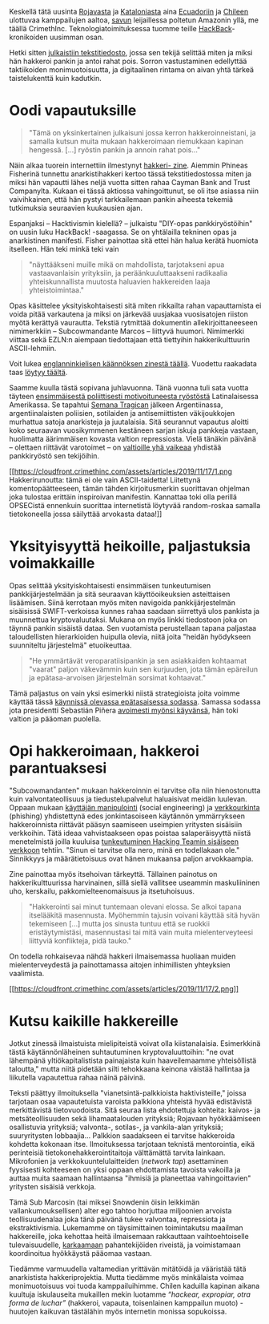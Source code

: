 Keskellä tätä uusinta [Rojavasta](https://crimethinc.com/2019/10/19/the-ceasefire-is-a-deadly-fraud-a-message-from-a-comrade-in-rojava) ja [Kataloniasta](https://crimethinc.com/2019/10/23/the-fight-in-catalunya-independence-or-self-determination-how-the-lines-are-drawn-an-account-from-the-front-lines) aina [Ecuadoriin](https://crimethinc.com/2019/10/14/the-uprising-in-ecuador-inside-the-quito-commune-an-interview-from-on-the-front-lines) ja [Chileen](https://crimethinc.com/2019/10/24/on-the-front-lines-in-chile-accounts-from-the-uprising) ulottuvaa kamppailujen aaltoa, [savun](https://crimethinc.com/2019/09/24/what-is-burning-the-amazon-a-plea-from-brazilian-anarchists) leijaillessa poltetun Amazonin yllä, me täällä CrimethInc. Teknologiatoimituksessa tuomme teille [HackBack](https://crimethinc.com/2018/06/05/hackback-talking-with-phineas-fisher-hacking-as-direct-action-against-the-surveillance-state)-kronikoiden uusimman osan.

Hetki sitten [julkaistiin tekstitiedosto](https://unicornriot.ninja/2019/massive-hack-strikes-offshore-cayman-national-bank-and-trust/), jossa sen tekijä selittää miten ja miksi hän hakkeroi pankin ja antoi rahat pois. Sorron vastustaminen edellyttää taktiikoiden monimuotoisuutta, ja digitaalinen rintama on aivan yhtä tärkeä taistelukenttä kuin kadutkin.

# Oodi vapautuksille

> "Tämä on yksinkertainen julkaisuni jossa kerron hakkeroinneistani, ja samalla kutsun muita mukaan hakkeroimaan riemukkaan kapinan hengessä. [...] ryöstin pankin ja annoin rahat pois..."

Näin alkaa tuorein internettiin ilmestynyt [hakkeri- zine](https://archive.is/ldGvQ). Aiemmin Phineas Fisherinä tunnettu anarkistihakkeri kertoo tässä tekstitiedostossa miten ja miksi hän vapautti lähes neljä vuotta sitten rahaa Cayman Bank and Trust Companylta. Kukaan ei tässä aktiossa vahingoittunut, se oli itse asiassa niin vaivihkainen, että hän pystyi tarkkailemaan pankin aiheesta tekemiä tutkimuksia seuraavien kuukausien ajan.

Espanjaksi – Hacktivismin kielellä? – julkaistu "DIY-opas pankkiryöstöihin" on uusin luku HackBack! -saagassa. Se on yhtälailla tekninen opas ja anarkistinen manifesti. Fisher painottaa sitä ettei hän halua kerätä huomiota itselleen. Hän teki minkä teki vain

> "näyttääkseni muille mikä on mahdollista, tarjotakseni apua vastaavanlaisin yrityksiin, ja peräänkuuluttaakseni radikaalia yhteiskunnallista muutosta haluavien hakkereiden laaja yhteistoimintaa."

Opas käsittelee yksityiskohtaisesti sitä miten rikkailta rahan vapauttamista ei voida pitää varkautena ja miksi on järkevää uusjakaa vuosisatojen riiston myötä kerättyä vaurautta. Tekstiä rytmittää dokumentin allekirjoittaneeseen nimimerkkiin – Subcowmandante Marcos – liittyvä huumori. Nimimerkki viittaa sekä EZLN:n aiempaan tiedottajaan että tiettyihin hakkerikulttuurin ASCII-lehmiin.

Voit lukea [englanninkielisen käännöksen zinestä täällä](https://docs.google.com/document/d/1oxv2D1OC3DHL2XFD9eL0_TbB78FNBwKgDAv0GDfpD4g/mobilebasic). Vuodettu raakadata taas [löytyy täältä](https://data.ddosecrets.com/file/Sherwood/October%202019/).

Saamme kuulla tästä sopivana juhlavuonna. Tänä vuonna tuli sata vuotta täyteen [ensimmäisestä poliittisesti motivoituneesta ryöstöstä](https://en.wikipedia.org/wiki/Expropriative_anarchism#Argentina) Latinalaisessa Amerikassa. Se tapahtui [Semana Tragican](https://www.katesharpleylibrary.net/p2nhks) jälkeen Argentiinassa, argentiinalaisten poliisien, sotilaiden ja antisemiittisten väkijoukkojen murhattua satoja anarkisteja ja juutalaisia. Sitä seurannut vapautus aloitti koko seuraavan vuosikymmenen kestäneen sarjan iskuja pankkeja vastaan, huolimatta äärimmäisen kovasta valtion repressiosta. Vielä tänäkin päivänä – olettaen riittävät varotoimet – on [valtioille yhä vaikeaa](https://apnews.com/d736adbbacd54ccbba39086834edb3b0) yhdistää pankkiryöstö sen tekijöihin.

[[https://cloudfront.crimethinc.com/assets/articles/2019/11/17/1.png Hakkerirunoutta: tämä ei ole vain ASCII-taidetta! Liitettynä komentopäätteeseen, tämän tähden kirjoitusmerkin suorittavan ohjelman joka tulostaa erittäin inspiroivan manifestin. Kannattaa toki olla perillä OPSECistä ennenkuin suorittaa internetistä löytyvää random-roskaa samalla tietokoneella jossa säilyttää arvokasta dataa!]]

# Yksityisyyttä heikoille, paljastuksia voimakkaille

Opas selittää yksityiskohtaisesti ensimmäisen tunkeutumisen pankkijärjestelmään ja sitä seuraavan käyttöoikeuksien asteittaisen lisäämisen. Siinä kerrotaan myös miten navigoida pankkijärjestelmän sisäisissä SWIFT-verkoissa kunnes rahaa saadaan siirrettyä ulos pankista ja muunnettua kryptovaluutaksi. Mukana on myös linkki tiedostoon joka on täynnä pankin sisäistä dataa. Sen vuotamista perustellaan tapana paljastaa taloudellisten hierarkioiden huipulla olevia, niitä joita "heidän hyödykseen suunniteltu järjestelmä" etuoikeuttaa.

> "He ymmärtävät veroparatiisipankin ja sen asiakkaiden kohtaamat "vaarat" paljon väkevämmin kuin sen kurjuuden, jota tämän epäreilun ja epätasa-arvoisen järjestelmän sorsimat kohtaavat."

Tämä paljastus on vain yksi esimerkki niistä strategioista joita voimme käyttää tässä [käynnissä olevassa epätasaisessa sodassa](https://crimethinc.com/2017/02/16/war-is-already-here-its-just-not-very-evenly-distributed). Samassa sodassa jota presidentti Sebastián Piñera [avoimesti myönsi käyvänsä](https://www.theguardian.com/commentisfree/2019/oct/24/democracy-chile-protesters-pinera-pinochet), hän toki valtion ja pääoman puolella.

# Opi hakkeroimaan, hakkeroi parantuaksesi

"Subcowmandanten" mukaan hakkeroinnin ei tarvitse olla niin hienostonutta kuin valvontateollisuus ja tiedustelupalvelut haluaisivat meidän luulevan. Oppaan mukaan [käyttäjän manipulointi](https://fi.wikipedia.org/wiki/K%C3%A4ytt%C3%A4j%C3%A4n_manipulointi) (social engineering) ja [verkkourkinta](https://fi.wikipedia.org/wiki/Verkkourkinta) (phishing) yhdistettynä edes jonkintasoiseen käytännön ymmärrykseen hakkeroinnista riittävät pääsyn saamiseen useimpien yritysten sisäisiin verkkoihin. Tätä ideaa vahvistaakseen opas poistaa salaperäisyyttä niistä menetelmistä joilla kuuluisa [tunkeutuminen Hacking Teamin sisäiseen verkkoon](https://arstechnica.com/information-technology/2016/04/how-hacking-team-got-hacked-phineas-phisher/) tehtiin. "Sinun ei tarvitse olla nero, minä en todellakaan ole." Sinnikkyys ja määrätietoisuus ovat hänen mukaansa paljon arvokkaampia.

Zine painottaa myös itsehoivan tärkeyttä. Tällainen painotus on hakkerikulttuurissa harvinainen, sillä siellä vallitsee useammin maskuliininen uho, kerskailu, pakkomielteenomaisuus ja itsetuhoisuus.

> "Hakkerointi sai minut tuntemaan olevani elossa. Se alkoi tapana itselääkitä masennusta. Myöhemmin tajusin voivani käyttää sitä hyvän tekemiseen [...] mutta jos sinusta tuntuu että se ruokkii eristäytymistäsi, masennustasi tai mitä vain muita mielenterveyteesi liittyviä konflikteja, pidä tauko."

On todella rohkaisevaa nähdä hakkeri ilmaisemassa huoliaan muiden mielenterveydestä ja painottamassa aitojen inhimillisten yhteyksien vaalimista.

[[https://cloudfront.crimethinc.com/assets/articles/2019/11/17/2.png]]

# Kutsu kaikille hakkereille

Jotkut zinessä ilmaistuista mielipiteistä voivat olla kiistanalaisia. Esimerkkinä tästä käytännönläheinen suhtautuminen kryptovaluuttoihin: "ne ovat lähempänä yltiökapitalistista painajaista kuin haaveilemaamme yhteisöllistä taloutta," mutta niitä pidetään silti tehokkaana keinona väistää hallintaa ja liikutella vapautettua rahaa näinä päivinä.

Teksti päättyy ilmoituksella "vianetsintä-palkkioista haktivisteille," joissa tarjotaan osaa vapautetuista varoista palkkiona yhteistä hyvää edistävistä merkittävistä tietovuodoista. Sitä seuraa lista ehdotettuja kohteita: kaivos- ja metsäteollisuuden sekä lihamaatalouden yrityksiä; Rojavaan hyökkäämiseen osallistuvia yrityksiä; valvonta-, sotilas-, ja vankila-alan yrityksiä; suuryritysten lobbaajia... Palkkion saadakseen ei tarvitse hakkeroida kohdetta kokonaan itse. Ilmoituksessa tarjotaan teknistä mentorointia, eikä perinteisiä tietokonehakkerointitaitoja välttämättä tarvita lainkaan. Mikrofonien ja verkkokuuntelulaitteiden (_network tap_) asettaminen fyysisesti kohteeseen on yksi oppaan ehdottamista tavoista vakoilla ja auttaa muita saamaan hallintaansa "ihmisiä ja planeettaa vahingoittavien" yritysten sisäisiä verkkoja.

Tämä Sub Marcosin (tai miksei Snowdenin öisin leikkimän vallankumouksellisen) alter ego tahtoo horjuttaa miljoonien arvoista teollisuudenalaa joka tänä päivänä tukee valvontaa, repressiota ja ekstraktivismia. Lukemamme on täysimittainen toimintakutsu maailman hakkereille, joka kehottaa heitä ilmaisemaan rakkauttaan vaihtoehtoiselle tulevaisuudelle, [karkaamaan](https://crimethinc.com/2013/10/04/feature-deserting-the-digital-utopia) pahantekijöiden riveistä, ja voimistamaan koordinoitua hyökkäystä pääomaa vastaan.

Tiedämme varmuudella valtamedian yrittävän mitätöidä ja vääristää tätä anarkistista hakkeriprojektia. Mutta tiedämme myös minkälaista voimaa monimuotoisuus voi tuoda kamppailuihimme. Chilen kaduilla kapinan aikana kuultuja iskulauseita mukaillen mekin luotamme _“hackear, expropiar, otra forma de luchar”_ (hakkeroi, vapauta, toisenlainen kamppailun muoto) -huutojen kaikuvan tästälähin myös internetin monissa sopukoissa.

